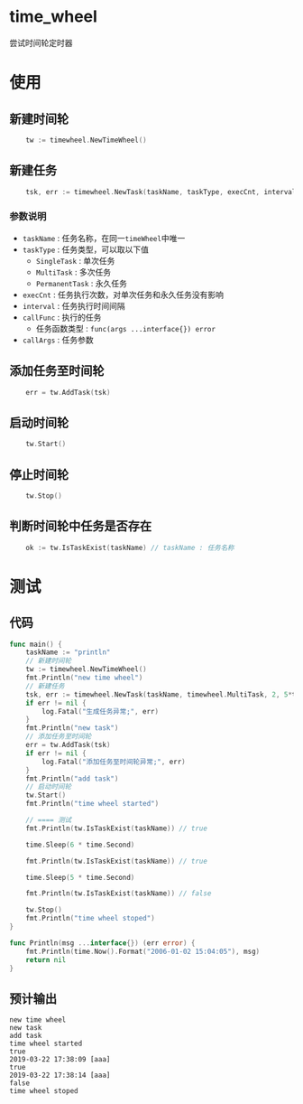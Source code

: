 # time_wheel
尝试时间轮定时器

# 使用

## 新建时间轮

```go
    tw := timewheel.NewTimeWheel()
```
## 新建任务
```go
    tsk, err := timewheel.NewTask(taskName, taskType, execCnt, interval, callFunc, callArgs)
```

### 参数说明
* `taskName` : 任务名称，在同一`timeWheel`中唯一
* `taskType` : 任务类型，可以取以下值
    * `SingleTask` : 单次任务
    * `MultiTask` : 多次任务
    * `PermanentTask` : 永久任务
* `execCnt` : 任务执行次数，对单次任务和永久任务没有影响
* `interval` : 任务执行时间间隔
* `callFunc` : 执行的任务 
    * 任务函数类型 : `func(args ...interface{}) error`
* `callArgs` : 任务参数

## 添加任务至时间轮
```go
    err = tw.AddTask(tsk)
```

## 启动时间轮
```go
    tw.Start()
```

## 停止时间轮
```go
    tw.Stop()
```

## 判断时间轮中任务是否存在
```go
	ok := tw.IsTaskExist(taskName) // taskName : 任务名称
```

# 测试

## 代码

```go
func main() {
	taskName := "println"
	// 新建时间轮
	tw := timewheel.NewTimeWheel()
	fmt.Println("new time wheel")
	// 新建任务
	tsk, err := timewheel.NewTask(taskName, timewheel.MultiTask, 2, 5*time.Second, Println, "aaa")
	if err != nil {
		log.Fatal("生成任务异常;", err)
	}
	fmt.Println("new task")
	// 添加任务至时间轮
	err = tw.AddTask(tsk)
	if err != nil {
		log.Fatal("添加任务至时间轮异常;", err)
	}
	fmt.Println("add task")
	// 启动时间轮
	tw.Start()
	fmt.Println("time wheel started")

	// ==== 测试
	fmt.Println(tw.IsTaskExist(taskName)) // true

	time.Sleep(6 * time.Second)

	fmt.Println(tw.IsTaskExist(taskName)) // true

	time.Sleep(5 * time.Second)

	fmt.Println(tw.IsTaskExist(taskName)) // false

	tw.Stop()
	fmt.Println("time wheel stoped")
}

func Println(msg ...interface{}) (err error) {
	fmt.Println(time.Now().Format("2006-01-02 15:04:05"), msg)
	return nil
}

```

## 预计输出

```shell
new time wheel
new task
add task
time wheel started
true
2019-03-22 17:38:09 [aaa]
true
2019-03-22 17:38:14 [aaa]
false
time wheel stoped
```
